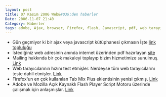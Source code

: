 ```yaml
---
layout: post
title: 07 Kasım 2006 Web&#039;den haberler
Date: 2006-11-07 21:40
Category: Haberler
tags: adobe, Ajax, browser, Firefox, flash, Javascript, pdf, web tarayıcısı
---
```


-   Gün geçmiyor ki bir ajax veya javascript kütüphanesi çıkmasın İşte
    [link topluluğu][]
-   İstediğiniz web adresinin anında internet üzerinden pdf hazırlayan
    [site][]
-   Mailing hakkında bir çok makaleyi toplayıp bizim hizmetimize
    sunulmuş. [Link][]
-   Web tarayıcılarının hızını test etmişler. Nerdeyse tüm web
    tarayıcılarını teste dahil etmişler. [Link][1]
-   Firefox'un en çok kullanılan Tab Mix Plus eklentisinin yenisi
    çıkmış.
    [Link][2]
-   Adobe ve Mozilla Açık Kaynaklı Flash Player Script Motoru üzerinde
    çalışmak için anlaşmışlar. [Link][3]


  [link topluluğu]: http://www.manageability.org/blog/stuff/ajax-libraries
  [site]: http://www.9-interactive.com/
  [Link]: http://particletree.com/notebook/a-guide-to-email-roundup/
  [1]: http://www.howtocreate.co.uk/browserSpeed.html
  [2]: https://addons.mozilla.org/firefox/1122/
  [3]: http://www.mozilla.com/en-US/press/mozilla-2006-11-07.html
